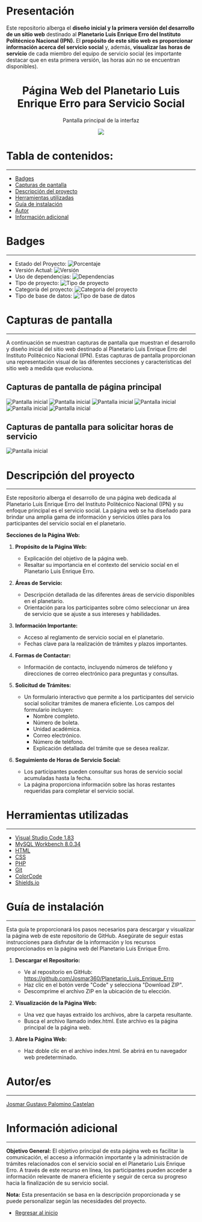 # Presentación

Este repositorio alberga el **diseño inicial y la primera versión del desarrollo de un sitio web** destinado al **Planetario Luis Enrique Erro del Instituto Politécnico Nacional (IPN).** El **propósito de este sitio web es proporcionar información acerca del servicio social** y, además, **visualizar las horas de servicio** de cada miembro del equipo de servicio social (es importante destacar que en esta primera versión, las horas aún no se encuentran disponibles).

<h1 align="center"> Página Web del Planetario Luis Enrique Erro para Servicio Social </h1>
<p align="center"> Pantalla principal de la interfaz </p>
<p align="center"><img src="README/1_Pantalla_Inicial.jpg"/></p>

# Tabla de contenidos:

---

- [Badges](#badges)
- [Capturas de pantalla](#capturas-de-pantalla)
- [Descripción del proyecto](#descripción-del-proyecto)
- [Herramientas utilizadas](#herramientas-utilizadas)
- [Guía de instalación](#guía-de-instalación)
- [Autor](#autores)
- [Información adicional](#información-adicional)

# Badges

---

- Estado del Proyecto: ![Porcentaje](https://img.shields.io/badge/Porcentaje-80%25-%23F1948A)
- Versión Actual: ![Versión](https://img.shields.io/badge/Versi%C3%B3n-1.0.3-%23C39BD3%20)
- Uso de dependencias: ![Dependencias](https://img.shields.io/badge/Dependencias-No-%237FB3D5)
- Tipo de proyecto: ![Tipo de proyecto](https://img.shields.io/badge/Tipo%20de%20proyecto-P%C3%A1gina%20web-%20%2376D7C4%20)
- Categoría del proyecto: ![Categoria del proyecto](https://img.shields.io/badge/Categor%C3%ADa-Servicios-%23F7DC6F)
- Tipo de base de datos: ![Tipo de base de datos](https://img.shields.io/badge/Base%20de%20datos-MySQL-%23F0B27A%20)

# Capturas de pantalla

---

A continuación se muestran capturas de pantalla que muestran el desarrollo y diseño inicial del sitio web destinado al Planetario Luis Enrique Erro del Instituto Politécnico Nacional (IPN). Estas capturas de pantalla proporcionan una representación visual de las diferentes secciones y características del sitio web a medida que evoluciona.

## Capturas de pantalla de página principal

![Pantalla inicial](README/2_Pantalla_Inicial.jpg)
![Pantalla inicial](README/3_Pantalla_Proposito.jpg)
![Pantalla inicial](README/4_Areas_Servicio.jpg)
![Pantalla inicial](README/5_Puntos_Importantes.png)
![Pantalla inicial](README/6_Formas_Contacto.png)
![Pantalla inicial](README/7_Solicitar_Tramite.png)

## Capturas de pantalla para solicitar horas de servicio

![Pantalla inicial](README/8_Solicitar_Horas.jpg)

# Descripción del proyecto

---

Este repositorio alberga el desarrollo de una página web dedicada al Planetario Luis Enrique Erro del Instituto Politécnico Nacional (IPN) y su enfoque principal es el servicio social. La página web se ha diseñado para brindar una amplia gama de información y servicios útiles para los participantes del servicio social en el planetario.

**Secciones de la Página Web:**

1. **Propósito de la Página Web:**

   - Explicación del objetivo de la página web.
   - Resaltar su importancia en el contexto del servicio social en el Planetario Luis Enrique Erro.

2. **Áreas de Servicio:**

   - Descripción detallada de las diferentes áreas de servicio disponibles en el planetario.
   - Orientación para los participantes sobre cómo seleccionar un área de servicio que se ajuste a sus intereses y habilidades.

3. **Información Importante:**

   - Acceso al reglamento de servicio social en el planetario.
   - Fechas clave para la realización de trámites y plazos importantes.

4. **Formas de Contactar:**

   - Información de contacto, incluyendo números de teléfono y direcciones de correo electrónico para preguntas y consultas.

5. **Solicitud de Trámites:**

   - Un formulario interactivo que permite a los participantes del servicio social solicitar trámites de manera eficiente. Los campos del formulario incluyen:
     - Nombre completo.
     - Número de boleta.
     - Unidad académica.
     - Correo electrónico.
     - Número de teléfono.
     - Explicación detallada del trámite que se desea realizar.

6. **Seguimiento de Horas de Servicio Social:**

   - Los participantes pueden consultar sus horas de servicio social acumuladas hasta la fecha.
   - La página proporciona información sobre las horas restantes requeridas para completar el servicio social.

# Herramientas utilizadas

---

- [Visual Studio Code 1.83](https://code.visualstudio.com/)
- [MySQL Workbench 8.0.34](https://dev.mysql.com/downloads/workbench/)
- [HTML](https://www.w3schools.com/html/)
- [CSS](https://www.w3.org/Style/CSS/current-work)
- [PHP](https://www.php.net/)
- [Git](https://git-scm.com/)
- [ColorCode](https://htmlcolorcodes.com/es/)
- [Shields.io](https://shields.io/badges/static-badge)

# Guía de instalación

---

Esta guía te proporcionará los pasos necesarios para descargar y visualizar la página web de este repositorio de GitHub. Asegúrate de seguir estas instrucciones para disfrutar de la información y los recursos proporcionados en la página web del Planetario Luis Enrique Erro.

1. **Descargar el Repositorio:**

   - Ve al repositorio en GitHub: https://github.com/Josmar360/Planetario_Luis_Enrique_Erro
   - Haz clic en el botón verde "Code" y selecciona "Download ZIP".
   - Descomprime el archivo ZIP en la ubicación de tu elección.

2. **Visualización de la Página Web:**

   - Una vez que hayas extraído los archivos, abre la carpeta resultante.
   - Busca el archivo llamado index.html. Este archivo es la página principal de la página web.

3. **Abre la Página Web:**

   - Haz doble clic en el archivo index.html. Se abrirá en tu navegador web predeterminado.

# Autor/es

---

[Josmar Gustavo Palomino Castelan](https://linktr.ee/josmar360)

# Información adicional

---

**Objetivo General:**
El objetivo principal de esta página web es facilitar la comunicación, el acceso a información importante y la administración de trámites relacionados con el servicio social en el Planetario Luis Enrique Erro. A través de este recurso en línea, los participantes pueden acceder a información relevante de manera eficiente y seguir de cerca su progreso hacia la finalización de su servicio social.

**Nota:** Esta presentación se basa en la descripción proporcionada y se puede personalizar según las necesidades del proyecto.

- [Regresar al inicio](#presentación)
